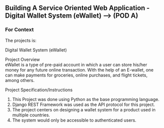 ## Building A Service Oriented Web Application - Digital Wallet System (eWallet) --> (POD A)

### For Context

The projects is:

Digital Wallet System (eWallet)

Project Overview<br>
eWallet is a type of pre-paid account in which a user can store his/her money for any future online transaction. With the help of an E-wallet, one can make payments for groceries, online purchases, and flight tickets, among others.

Project Specification/Instructions
1. This Project was done using Python as the base programming language.
2. Django REST Framework was used as the API protocol for this project.
3. The project centers on designing a wallet system for a product used in multiple countries.
4. The system would only be accessible to authenticated users.

